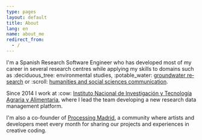 ```yaml
---
type: pages
layout: default
title: About
lang: en
name: about_me
redirect_from: 
  - /
---
```

<p>
I'm a Spanish Research Software Engineer who has developed most of my career in several research centres while applying my skills to domains such as :deciduous_tree: environmental studies, :potable_water: <a href="http://www.igme.es" lang="es">groundwater research</a> or :scroll: <a href="http://www.cchs.csic.es/en">humanities and social sciences communication</a>. 
</p>
<p>Since 2014 I work at :cow: <a href="http://www.inia.es/IniaPortal/verPresentacionIngles.action">Instituto Nacional de
Investigación y Tecnología Agraria y Alimentaria</a>, where I lead the team developing a new research data management platform.  
</p>
<p>
I'm also a co-founder of <a href="http://processingmadrid.org" lang="es">Processing Madrid</a>, a community where artists and developers meet every month for sharing our projects and experiences in creative coding. 
</p>
